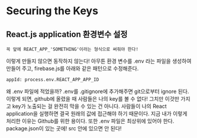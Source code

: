 # Securing the Keys
## React.js application 환경변수 설정

    꼭 앞에 REACT_APP_'SOMETHING'이라는 형식으로 써줘야 한다!

이렇게 만들지 않으면 동작하지 않는다!
아무튼 환경 변수를 .env 라는 파일을 생성하여 만들어 주고,
firebase.js를 아래와 같은 패턴으로 수정해준다.

    appId: process.env.REACT_APP_APP_ID

왜 .env 파일에 적었을까?
.env를 .gitignore에 추가해주면 git으로부터 ignore 된다. 이렇게 되면, github에 올렸을 때 사람들은 나의 key를 볼 수 없다! 그치만 이것만 가지고 key가 노출되는 걸 완전히 막을 수 있는 건 아니다.
사람들이 나의 React application을 실행하면 결국 원래의 값에 접근해야 하기 때문이다. 지금 내가 이렇게 처리한 이유는 Github를 위한 용이다. 
또한 .env 파일은 최상위에 있어야 한다. package.json이 있는 곳에! src 안에 있으면 안 된다!